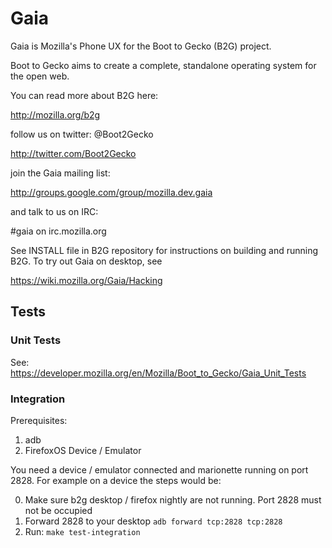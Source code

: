 # Gaia

Gaia is Mozilla's Phone UX for the Boot to Gecko (B2G) project.

Boot to Gecko aims to create a complete, standalone operating system for the open web.

You can read more about B2G here:

  http://mozilla.org/b2g

follow us on twitter: @Boot2Gecko

  http://twitter.com/Boot2Gecko

join the Gaia mailing list:

  http://groups.google.com/group/mozilla.dev.gaia

and talk to us on IRC:

  #gaia on irc.mozilla.org

See INSTALL file in B2G repository for instructions on building and running B2G. To try out Gaia on desktop, see

  https://wiki.mozilla.org/Gaia/Hacking

## Tests

### Unit Tests

See: https://developer.mozilla.org/en/Mozilla/Boot_to_Gecko/Gaia_Unit_Tests

### Integration

Prerequisites:

1. adb
2. FirefoxOS Device / Emulator

You need a device / emulator connected and marionette running
on port 2828. For example on a device the steps would be:

0. Make sure b2g desktop / firefox nightly are not running. Port 2828 must not
   be occupied
1. Forward 2828 to your desktop `adb forward tcp:2828 tcp:2828`
2. Run: `make test-integration` 
